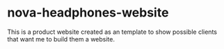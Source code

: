 # nova-headphones-website
This is a product website created as an template to show possible clients that want me to build them a website. 
